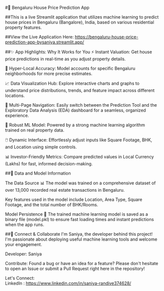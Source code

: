 
#🏡 Bengaluru House Price Prediction App

##This is a live Streamlit application that utilizes machine learning to predict house prices in Bengaluru (Bangalore), India, based on various residential property features.

##View the Live Application Here:
https://bengaluru-house-price-prediction-app-bysaniya.streamlit.app/

##✨ App Highlights: Why It Works for You
⚡ Instant Valuation: Get house price predictions in real-time as you adjust property details.

🎯 Hyper-Local Accuracy: Model accounts for specific Bengaluru neighborhoods for more precise estimates.

📈 Data Visualization Hub: Explore interactive charts and graphs to understand price distributions, trends, and feature impact across different locations.

📄 Multi-Page Navigation: Easily switch between the Prediction Tool and the Exploratory Data Analysis (EDA) dashboard for a seamless, organized experience.

🧠 Robust ML Model: Powered by a strong machine learning algorithm trained on real property data.

🖱️ Dynamic Interface: Effortlessly adjust inputs like Square Footage, BHK, and Location using simple controls.

📊 Investor-Friendly Metrics: Compare predicted values in Local Currency (Lakhs) for fast, informed decision-making.

##📂 Data and Model Information

The Data Source 📊
The model was trained on a comprehensive dataset of over 13,000 recorded real estate transactions in Bengaluru.

Key features used in the model include Location, Area Type, Square Footage, and the total number of BHK/Rooms.

Model Persistence 🧠
The trained machine learning model is saved as a binary file (model.pkl) to ensure fast loading times and instant predictions when the app runs.

##🤝 Connect & Collaborate
I'm Saniya, the developer behind this project! I'm passionate about deploying useful machine learning tools and welcome your engagement.

Developer: Saniya

Contribute: Found a bug or have an idea for a feature? Please don't hesitate to open an Issue or submit a Pull Request right here in the repository!

Let's Connect:  
LinkedIn : https://www.linkedin.com/in/saniya-randive374628/
